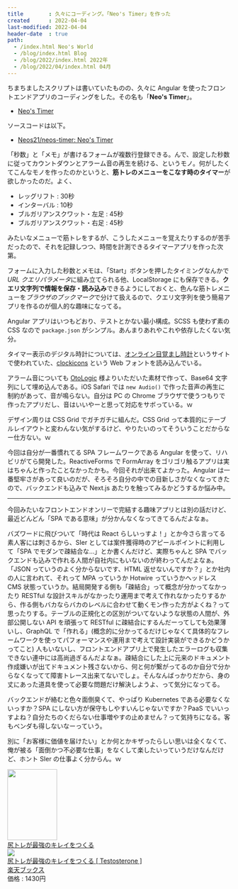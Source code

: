 ```yaml
---
title        : 久々にコーディング。「Neo's Timer」を作った
created      : 2022-04-04
last-modified: 2022-04-04
header-date  : true
path:
  - /index.html Neo's World
  - /blog/index.html Blog
  - /blog/2022/index.html 2022年
  - /blog/2022/04/index.html 04月
---
```


ちまちましたスクリプトは書いていたものの、久々に Angular を使ったフロントエンドアプリのコーディングをした。その名も「**Neo's Timer**」。

- [Neo's Timer](https://neos21.github.io/neos-timer/)

ソースコードは以下。

- [Neos21/neos-timer: Neo's Timer](https://github.com/Neos21/neos-timer)

「秒数」と「メモ」が書けるフォームが複数行登録できる。んで、設定した秒数に従ってカウントダウンとアラーム音の再生を続ける、というモノ。何がしたくてこんなモノを作ったのかというと、**筋トレのメニューをこなす時のタイマー**が欲しかったのだ。よく、

- レッグリフト : 30秒
- インターバル : 10秒
- ブルガリアンスクワット・左足 : 45秒
- ブルガリアンスクワット・右足 : 45秒

みたいなメニューで筋トレをするが、こうしたメニューを覚えたりするのが苦手だったので、それを記録しつつ、時間を計測できるタイマーアプリを作った次第。

フォームに入力した秒数とメモは、「Start」ボタンを押したタイミングなんかで *URL クエリパラメータ*に組み立てられる他、LocalStorage にも保存できる。**クエリ文字列で情報を保存・読み込み**できるようにしておくと、色んな筋トレメニューを*ブラウザのブックマーク*で分けて扱えるので、クエリ文字列を使う簡易アプリを作るのが個人的な趣味になってる。

Angular アプリはいつもどおり、テストとかない最小構成。SCSS も使わず素の CSS なので `package.json` がシンプル。あんまりあれやこれや依存したくない気分。

タイマー表示のデジタル時計については、[オンライン目覚まし時計](https://vclock.jp/)というサイトで使われていた、[clockicons](https://www.onlinewebfonts.com/download/84cb021d5f9af287ffff84b61beef6dc) という Web フォントを読み込んでいる。

アラーム音についても [OtoLogic](https://otologic.jp/) 様よりいただいた素材で作って、Base64 文字列にして埋め込んである。iOS Safari では `new Audio()` で作った音声の再生に制約があって、音が鳴らない。自分は PC の Chrome ブラウザで使うつもりで作ったアプリだし、音はいいやーと思って対応をサボっている。ｗ

デザイン周りは CSS Grid でガチガチに組んだ。CSS Grid って本質的にテーブルレイアウトと変わんない気がするけど、やりたいのってそういうことだからなー仕方ない。ｗ

今回は自分が一番慣れてる SPA フレームワークである Angular を使って、リハビリがてら開発した。ReactiveForms で FormArray をゴリゴリ触るアプリは実はちゃんと作ったことなかったかも。今回それが出来てよかった。Angular は一番堅牢さがあって良いのだが、そろそろ自分の中での目新しさがなくなってきたので、バックエンドも込みで Next.js あたりを触ってみるかどうするか悩み中。

---

今回みたいなフロントエンドオンリーで完結する趣味アプリとは別の話だけど、最近どんどん「SPA である意味」が分かんなくなってきてるんだよなぁ。

バズワードに飛びついて「時代は React らしいっすよ！」とか今さら言ってる素人客には刺さるから、SIer としては案件獲得時のアピールポイントに利用して「SPA でモダンで疎結合な…」とか書くんだけど、実際ちゃんと SPA でバックエンドも込みで作れる人間が自社内にもいないのが終わってんだよなぁ。「JSON っていうのよく分からないです、HTML 返せないんですか？」とか社内の人に言われて、それって MPA っていうか Hotwire っていうかヘッドレス CMS 状態っていうか。結局開発する側も「疎結合」って概念が分かってなかったり RESTful な設計スキルがなかったり運用まで考えて作れなかったりするから、作る側もバカならバカのレベルに合わせて動くモン作った方がよくね？って思ったりする。テーブルの正規化との区別がついてないような状態の人間が、外部公開しない API を頑張って RESTful に疎結合にするんだーってしても効果薄いし、GraphQL で「作れる」(概念的に分かってるだけじゃなくて具体的なフレームワークを使ってパフォーマンスや運用まで考えて設計実装ができるかどうかってこと) 人もいないし、フロントエンドアプリ上で発生したエラーログも収集できない連中には高尚過ぎるんだよなぁ。疎結合にした上に元来のドキュメント作成嫌いが出てドキュメント残さないから、何と何が繋がってるのか自分で分からなくなってて障害トレース出来てないでしょ。そんなんばっかりだから、身の丈にあった道具を使って必要な問題だけ解決しようよ、って気分になってる。

バックエンドが絡むと色々面倒臭くて、やっぱり Kubernetes である必要なくないっすか？SPA にしない方が保守もしやすいんじゃないですか？PaaS でいいっすよね？自分たちのくだらない仕事増やすの止めません？って気持ちになる。客もベンダも得しないなーっていう。

別に「お客様に価値を届けたい」とか何とかキザったらしい思いは全くなくて、俺が被る「面倒かつ不必要な仕事」をなくして楽したいっていうだけなんだけど、ホント SIer の仕事よく分からん。ｗ

<div class="ad-amazon">
  <div class="ad-amazon-image">
    <a href="https://www.amazon.co.jp/dp/B0758BRQV3?tag=neos21-22&amp;linkCode=osi&amp;th=1&amp;psc=1">
      <img src="https://m.media-amazon.com/images/I/51yR9ZVjRUL._SL160_.jpg" width="112" height="160">
    </a>
  </div>
  <div class="ad-amazon-info">
    <div class="ad-amazon-title">
      <a href="https://www.amazon.co.jp/dp/B0758BRQV3?tag=neos21-22&amp;linkCode=osi&amp;th=1&amp;psc=1">尻トレが最強のキレイをつくる</a>
    </div>
  </div>
</div>

<div class="ad-rakuten">
  <div class="ad-rakuten-image">
    <a href="https://hb.afl.rakuten.co.jp/hgc/g00q0722.waxyc9ff.g00q0722.waxyd017/?pc=https%3A%2F%2Fitem.rakuten.co.jp%2Fbook%2F15011019%2F&amp;m=http%3A%2F%2Fm.rakuten.co.jp%2Fbook%2Fi%2F18633380%2F">
      <img src="https://thumbnail.image.rakuten.co.jp/@0_mall/book/cabinet/9696/9784426609696.jpg?_ex=128x128">
    </a>
  </div>
  <div class="ad-rakuten-info">
    <div class="ad-rakuten-title">
      <a href="https://hb.afl.rakuten.co.jp/hgc/g00q0722.waxyc9ff.g00q0722.waxyd017/?pc=https%3A%2F%2Fitem.rakuten.co.jp%2Fbook%2F15011019%2F&amp;m=http%3A%2F%2Fm.rakuten.co.jp%2Fbook%2Fi%2F18633380%2F">尻トレが最強のキレイをつくる [ Testosterone ]</a>
    </div>
    <div class="ad-rakuten-shop">
      <a href="https://hb.afl.rakuten.co.jp/hgc/g00q0722.waxyc9ff.g00q0722.waxyd017/?pc=https%3A%2F%2Fwww.rakuten.co.jp%2Fbook%2F&amp;m=http%3A%2F%2Fm.rakuten.co.jp%2Fbook%2F">楽天ブックス</a>
    </div>
    <div class="ad-rakuten-price">価格 : 1430円</div>
  </div>
</div>
